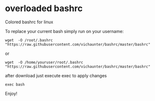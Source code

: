 # overloaded bashrc

Colored bashrc for linux

To replace your current bash simply run on your username:

```
wget  -O /root/.bashrc "https://raw.githubusercontent.com/vichaunter/bashrc/master/bashrc"
```
or
```
wget  -O /home/youruser/root/.bashrc "https://raw.githubusercontent.com/vichaunter/bashrc/master/bashrc"
```

after download just execute exec to apply changes
```
exec bash
```

Enjoy!
